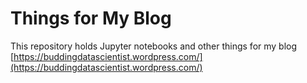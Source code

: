 # Things for My Blog
This repository holds Jupyter notebooks and other things for my blog [https://buddingdatascientist.wordpress.com/](https://buddingdatascientist.wordpress.com/)
